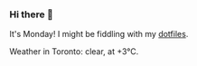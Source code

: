 ### Hi there :wave:

It's Monday! I might be fiddling with my [dotfiles](https://github.com/bewuethr/dotfiles).

Weather in Toronto: clear, at +3°C.
